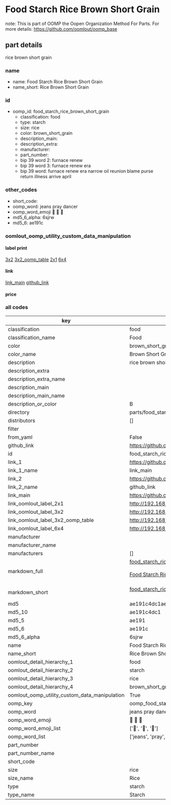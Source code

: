 # Food Starch Rice Brown Short Grain  

note: This is part of OOMP the Oopen Organization Method For Parts. For more details: https://github.com/oomlout/oomp_base

##  part details



rice brown short grain

### name
* name: Food Starch Rice Brown Short Grain
* name_short: Rice Brown Short Grain
### id
* oomp_id: food_starch_rice_brown_short_grain
  * classification: food
  * type: starch
  * size: rice
  * color: brown_short_grain
  * description_main: 
  * description_extra: 
  * manufacturer: 
  * part_number: 
  * bip 39 word 2: furnace renew
  * bip 39 word 3: furnace renew era
  * bip 39 word: furnace renew era narrow oil reunion blame purse return illness arrive april

### other_codes
* short_code: 
* oomp_word: jeans pray dancer
* oomp_word_emoji :jeans: :pray: :dancer:
* md5_6_alpha: 6sjrw
* md5_6: ae191c






### oomlout_oomp_utility_custom_data_manipulation
#### label print
[3x2](http://192.168.1.245:1112/?label=oomp%206sjrw)
[3x2_oomp_table](http://192.168.1.107:1112/?label=oomp%206sjrw)
[2x1](http://192.168.1.242:1112/?label=oomp%206sjrw)
[6x4](http://192.168.1.55:1112/?label=oomp%206sjrw)    

#### link

[link_main](https://github.com/oomlout/oomlout_oomp_current_version_messy/tree/main/parts/food_starch_rice_brown_short_grain) [github_link](https://github.com/oomlout/oomlout_oomp_part_src/tree/main/parts/food_starch_rice_brown_short_grain)                             

#### price







### all codes 
| key | value |  
| --- | --- |  
| classification | food |  
| classification_name | Food |  
| color | brown_short_grain |  
| color_name | Brown Short Grain |  
| description | rice brown short grain |  
| description_extra |  |  
| description_extra_name |  |  
| description_main |  |  
| description_main_name |  |  
| description_or_color | B  |  
| directory | parts/food_starch_rice_brown_short_grain |  
| distributors | [] |  
| filter |  |  
| from_yaml | False |  
| github_link | https://github.com/oomlout/oomlout_oomp_part_src/tree/main/parts/food_starch_rice_brown_short_grain |  
| id | food_starch_rice_brown_short_grain |  
| link_1 | https://github.com/oomlout/oomlout_oomp_current_version_messy/tree/main/parts/food_starch_rice_brown_short_grain |  
| link_1_name | link_main |  
| link_2 | https://github.com/oomlout/oomlout_oomp_part_src/tree/main/parts/food_starch_rice_brown_short_grain |  
| link_2_name | github_link |  
| link_main | https://github.com/oomlout/oomlout_oomp_current_version_messy/tree/main/parts/food_starch_rice_brown_short_grain |  
| link_oomlout_label_2x1 | http://192.168.1.242:1112/?label=oomp%206sjrw |  
| link_oomlout_label_3x2 | http://192.168.1.245:1112/?label=oomp%206sjrw |  
| link_oomlout_label_3x2_oomp_table | http://192.168.1.107:1112/?label=oomp%206sjrw |  
| link_oomlout_label_6x4 | http://192.168.1.55:1112/?label=oomp%206sjrw |  
| manufacturer |  |  
| manufacturer_name |  |  
| manufacturers | [] |  
| markdown_full | [food_starch_rice_brown_short_grain](https://github.com/oomlout/oomlout_oomp_current_version_messy/tree/main/parts/food_starch_rice_brown_short_grain)<br>[](https://github.com/oomlout/oomlout_oomp_current_version_messy/tree/main/parts/food_starch_rice_brown_short_grain)<br>[Food Starch Rice Brown Short Grain](https://github.com/oomlout/oomlout_oomp_current_version_messy/tree/main/parts/food_starch_rice_brown_short_grain)<br><br> |  
| markdown_short | [food_starch_rice_brown_short_grain](https://github.com/oomlout/oomlout_oomp_current_version_messy/tree/main/parts/food_starch_rice_brown_short_grain)<br><br> |  
| md5 | ae191c4dc1ae82e6e14ce93098ad8af2 |  
| md5_10 | ae191c4dc1 |  
| md5_5 | ae191 |  
| md5_6 | ae191c |  
| md5_6_alpha | 6sjrw |  
| name | Food Starch Rice Brown Short Grain |  
| name_short | Rice Brown Short Grain |  
| oomlout_detail_hierarchy_1 | food |  
| oomlout_detail_hierarchy_2 | starch |  
| oomlout_detail_hierarchy_3 | rice |  
| oomlout_detail_hierarchy_4 | brown_short_grain |  
| oomlout_oomp_utility_custom_data_manipulation | True |  
| oomp_key | oomp_food_starch_rice_brown_short_grain |  
| oomp_word | jeans pray dancer |  
| oomp_word_emoji | :jeans: :pray: :dancer: |  
| oomp_word_emoji_list | [':jeans:', ':pray:', ':dancer:'] |  
| oomp_word_list | ['jeans', 'pray', 'dancer'] |  
| part_number |  |  
| part_number_name |  |  
| short_code |  |  
| size | rice |  
| size_name | Rice |  
| type | starch |  
| type_name | Starch |  
